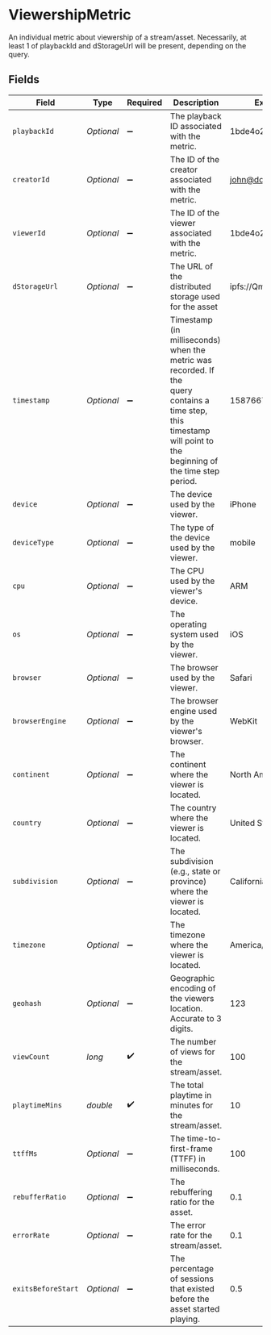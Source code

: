 # ViewershipMetric

An individual metric about viewership of a stream/asset. Necessarily, at least
1 of playbackId and dStorageUrl will be present, depending on the query.



## Fields

| Field                                                                                                                                                             | Type                                                                                                                                                              | Required                                                                                                                                                          | Description                                                                                                                                                       | Example                                                                                                                                                           |
| ----------------------------------------------------------------------------------------------------------------------------------------------------------------- | ----------------------------------------------------------------------------------------------------------------------------------------------------------------- | ----------------------------------------------------------------------------------------------------------------------------------------------------------------- | ----------------------------------------------------------------------------------------------------------------------------------------------------------------- | ----------------------------------------------------------------------------------------------------------------------------------------------------------------- |
| `playbackId`                                                                                                                                                      | *Optional<String>*                                                                                                                                                | :heavy_minus_sign:                                                                                                                                                | The playback ID associated with the metric.                                                                                                                       | 1bde4o2i6xycudoy                                                                                                                                                  |
| `creatorId`                                                                                                                                                       | *Optional<String>*                                                                                                                                                | :heavy_minus_sign:                                                                                                                                                | The ID of the creator associated with the metric.                                                                                                                 | john@doe.com                                                                                                                                                      |
| `viewerId`                                                                                                                                                        | *Optional<String>*                                                                                                                                                | :heavy_minus_sign:                                                                                                                                                | The ID of the viewer associated with the metric.                                                                                                                  | 1bde4o2i6xycudoy                                                                                                                                                  |
| `dStorageUrl`                                                                                                                                                     | *Optional<String>*                                                                                                                                                | :heavy_minus_sign:                                                                                                                                                | The URL of the distributed storage used for the asset                                                                                                             | ipfs://QmZ4                                                                                                                                                       |
| `timestamp`                                                                                                                                                       | *Optional<Double>*                                                                                                                                                | :heavy_minus_sign:                                                                                                                                                | Timestamp (in milliseconds) when the metric was recorded. If the<br/>query contains a time step, this timestamp will point to the<br/>beginning of the time step period.<br/> | 1587667174725                                                                                                                                                     |
| `device`                                                                                                                                                          | *Optional<String>*                                                                                                                                                | :heavy_minus_sign:                                                                                                                                                | The device used by the viewer.                                                                                                                                    | iPhone                                                                                                                                                            |
| `deviceType`                                                                                                                                                      | *Optional<String>*                                                                                                                                                | :heavy_minus_sign:                                                                                                                                                | The type of the device used by the viewer.                                                                                                                        | mobile                                                                                                                                                            |
| `cpu`                                                                                                                                                             | *Optional<String>*                                                                                                                                                | :heavy_minus_sign:                                                                                                                                                | The CPU used by the viewer's device.                                                                                                                              | ARM                                                                                                                                                               |
| `os`                                                                                                                                                              | *Optional<String>*                                                                                                                                                | :heavy_minus_sign:                                                                                                                                                | The operating system used by the viewer.                                                                                                                          | iOS                                                                                                                                                               |
| `browser`                                                                                                                                                         | *Optional<String>*                                                                                                                                                | :heavy_minus_sign:                                                                                                                                                | The browser used by the viewer.                                                                                                                                   | Safari                                                                                                                                                            |
| `browserEngine`                                                                                                                                                   | *Optional<String>*                                                                                                                                                | :heavy_minus_sign:                                                                                                                                                | The browser engine used by the viewer's browser.                                                                                                                  | WebKit                                                                                                                                                            |
| `continent`                                                                                                                                                       | *Optional<String>*                                                                                                                                                | :heavy_minus_sign:                                                                                                                                                | The continent where the viewer is located.                                                                                                                        | North America                                                                                                                                                     |
| `country`                                                                                                                                                         | *Optional<String>*                                                                                                                                                | :heavy_minus_sign:                                                                                                                                                | The country where the viewer is located.                                                                                                                          | United States                                                                                                                                                     |
| `subdivision`                                                                                                                                                     | *Optional<String>*                                                                                                                                                | :heavy_minus_sign:                                                                                                                                                | The subdivision (e.g., state or province) where the viewer is<br/>located.<br/>                                                                                   | California                                                                                                                                                        |
| `timezone`                                                                                                                                                        | *Optional<String>*                                                                                                                                                | :heavy_minus_sign:                                                                                                                                                | The timezone where the viewer is located.                                                                                                                         | America/Los_Angeles                                                                                                                                               |
| `geohash`                                                                                                                                                         | *Optional<String>*                                                                                                                                                | :heavy_minus_sign:                                                                                                                                                | Geographic encoding of the viewers location. Accurate to 3 digits.                                                                                                | 123                                                                                                                                                               |
| `viewCount`                                                                                                                                                       | *long*                                                                                                                                                            | :heavy_check_mark:                                                                                                                                                | The number of views for the stream/asset.                                                                                                                         | 100                                                                                                                                                               |
| `playtimeMins`                                                                                                                                                    | *double*                                                                                                                                                          | :heavy_check_mark:                                                                                                                                                | The total playtime in minutes for the stream/asset.                                                                                                               | 10                                                                                                                                                                |
| `ttffMs`                                                                                                                                                          | *Optional<Double>*                                                                                                                                                | :heavy_minus_sign:                                                                                                                                                | The time-to-first-frame (TTFF) in milliseconds.                                                                                                                   | 100                                                                                                                                                               |
| `rebufferRatio`                                                                                                                                                   | *Optional<Double>*                                                                                                                                                | :heavy_minus_sign:                                                                                                                                                | The rebuffering ratio for the asset.                                                                                                                              | 0.1                                                                                                                                                               |
| `errorRate`                                                                                                                                                       | *Optional<Double>*                                                                                                                                                | :heavy_minus_sign:                                                                                                                                                | The error rate for the stream/asset.                                                                                                                              | 0.1                                                                                                                                                               |
| `exitsBeforeStart`                                                                                                                                                | *Optional<Double>*                                                                                                                                                | :heavy_minus_sign:                                                                                                                                                | The percentage of sessions that existed before the asset started<br/>playing.<br/>                                                                                | 0.5                                                                                                                                                               |